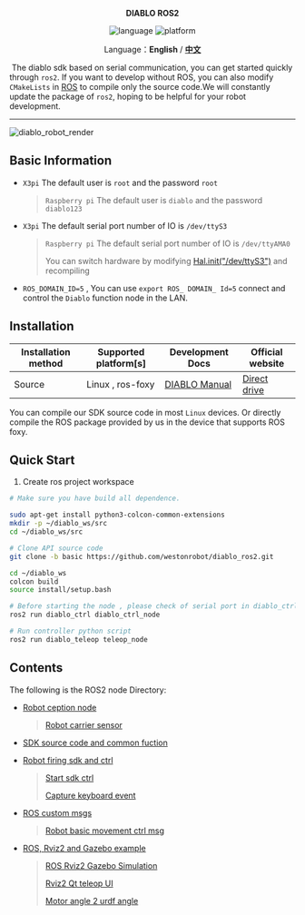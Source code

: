 <p align="center"><strong>DIABLO ROS2</strong></p>
<p align="center">
<img alt="language" src="https://img.shields.io/badge/language-c++-red"/>
<img alt="platform" src="https://img.shields.io/badge/platform-linux-l"/>
</p>

<p align="center">
    Language：<strong>English</strong></a> / 
    <a href="./docs/docs_cn/README.CN.md"><strong>中文</strong></a>
</p>

​	The diablo sdk based on serial communication, you can get started quickly through `ros2`. If you want to develop without ROS, you can also modify `CMakeLists` in [ROS](https://github.com/westonrobot/diablo_sdk) to compile only the source code.We will constantly update the package of `ros2`, hoping to be helpful for your robot development.

---

![diablo_robot_render](./docs/img/diablo_robot_render.jpg)


## Basic Information 

- `X3pi` The default user is `root`  and the password `root`

  > `Raspberry pi` The default user is `diablo`  and the password `diablo123`

- `X3pi` The default serial port number of IO is `/dev/ttyS3`

  > `Raspberry pi` The default serial port number of IO is `/dev/ttyAMA0`
  >
  > You can switch hardware by modifying [Hal.init("/dev/ttyS3")](./diablo_interaction/diablo_ctrl/src/diablo_ctrl.cpp) and recompiling

- `ROS_DOMAIN_ID=5` , You can use `export ROS_ DOMAIN_ Id=5` connect and control the `Diablo` function node in the LAN.


## Installation 

| Installation method | Supported platform[s] | Development Docs  | Official website                         |
| ------------------- | --------------------- | ----------------- | ---------------------------------------- |
| Source              | Linux , ros-foxy      | [DIABLO Manual](https://diablo-sdk-docs.readthedocs.io/en/latest/index.html) | [Direct drive](https://directdrive.com/) |

You can compile our SDK source code in most `Linux` devices. Or directly compile the ROS package provided by us in the device that supports ROS foxy.


## Quick Start 

1. Create ros project workspace

```bash
# Make sure you have build all dependence.

sudo apt-get install python3-colcon-common-extensions
mkdir -p ~/diablo_ws/src
cd ~/diablo_ws/src

# Clone API source code
git clone -b basic https://github.com/westonrobot/diablo_ros2.git

cd ~/diablo_ws
colcon build
source install/setup.bash

# Before starting the node , please check of serial port in diablo_ctrl.cpp is correct.
ros2 run diablo_ctrl diablo_ctrl_node

# Run controller python script
ros2 run diablo_teleop teleop_node 
```

## Contents 

The following is the ROS2 node Directory:

* [Robot ception node](./diablo_ception)

  > [Robot carrier sensor](./diablo_ception/diablo_body)

* [SDK source code and common fuction](./diablo_common)

* [Robot firing sdk and ctrl](./diablo_interaction)

  > [Start sdk ctrl](./diablo_interaction/diablo_ctrl)
  >
  > [Capture keyboard event](./diablo_interaction/diablo_teleop)

* [ROS custom msgs](./diablo_interfaces)

  > [Robot basic movement ctrl msg](./diablo_interfaces/motion_msgs)

* [ROS, Rviz2 and Gazebo example](./diablo_visualise)

  > [ROS Rviz2 Gazebo Simulation](./diablo_visualise/diablo_simulation)
  >
  > [Rviz2 Qt teleop UI](./diablo_visualise/diablo_rviz2_plugin)
  >
  > [Motor angle 2 urdf angle](./diablo_visualise/diablo_simpose_trans)
